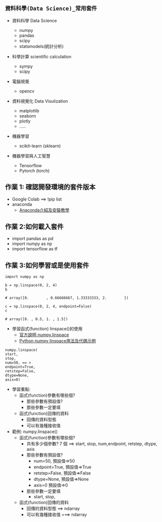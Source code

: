 ## `資料科學(Data Science)_常用套件`

- 資料科學  Data Science
  - numpy
  - pandas
  - scipy
  - statsmodels(統計分析)

- 科學計算  scientific calculation
  - sympy
  - scipy
- 電腦視覺
  - opencv
- 資料視覺化  Data Visulization
  - matplotlib
  - seaborn
  - plotly
  - .....

- 機器學習
  - scikit-learn (sklearn)  

- 機器學習與人工智慧
  - Tensorflow
  - Pytorch (torch)


## 作業 1: 確認開發環境的套件版本
- Google Colab ==> !pip list
- anaconda
  - [Anaconda介紹及安裝教學](https://medium.com/python4u/anaconda%E4%BB%8B%E7%B4%B9%E5%8F%8A%E5%AE%89%E8%A3%9D%E6%95%99%E5%AD%B8-f7dae6454ab6) 

## 作業 2:如何載入套件

- import pandas as pd
- import numpy as np 
- import tensorflow as tf 

## 作業 3:如何學習或是使用套件
```
import numpy as np

b = np.linspace(0, 2, 4)
b

# array([0.        , 0.66666667, 1.33333333, 2.        ])
```
```
c = np.linspace(0, 2, 4, endpoint=False) 
c

# array([0. , 0.5, 1. , 1.5])
```
- 學習函式(function) linspace()的使用
  - [官方說明 numpy.linspace](https://numpy.org/doc/stable/reference/generated/numpy.linspace.html)
  - [Python numpy linspace用法及代碼示例](https://vimsky.com/zh-tw/examples/usage/python-numpy.linspace.html)
```
numpy.linspace(
start, 
stop, 
num=50, == >
endpoint=True, 
retstep=False, 
dtype=None, 
axis=0)
```
- 學習重點:
  - 函式(function)參數有哪些個?
    - 那些參數有預設值?
    - 那些參數一定要填
  - 函式(function)回傳的資料
    - 回傳的資料型態
    - 可以有幾種接收值
- 範例: numpy.linspace()
  - 函式(function)參數有哪些個?
    - 共有多少個參數? 7 個 ==> start, stop, num,endpoint, retstep, dtype, axis
    - 那些參數有預設值?
      - num=50,  預設值=>50
      - endpoint=True, 預設值=>True
      - retstep=False, 預設值=>False
      - dtype=None, 預設值=>None
      - axis=0   預設值=>0
    - 那些參數一定要填
      - start, stop,
  - 函式(function)回傳的資料
    - 回傳的資料型態 ==> ndarray
    - 可以有幾種接收值 ===> ndarray
